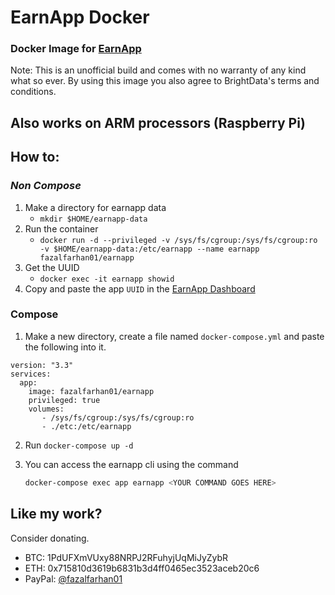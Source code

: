 # EarnApp Docker
### Docker Image for [EarnApp](https://earnapp.com)
Note: This is an unofficial build and comes with no warranty of any kind what so ever.
By using this image you also agree to BrightData's terms and conditions.

## Also works on ARM processors (Raspberry Pi)

## How to:
### _Non Compose_
1. Make a directory for earnapp data
    - `mkdir $HOME/earnapp-data`
2. Run the container
    - `docker run -d --privileged -v /sys/fs/cgroup:/sys/fs/cgroup:ro -v $HOME/earnapp-data:/etc/earnapp --name earnapp fazalfarhan01/earnapp`
3. Get the UUID
    - `docker exec -it earnapp showid`
4. Copy and paste the app `UUID` in the [EarnApp Dashboard](https://earnapp.com/dashboard) 

### Compose
1. Make a new directory, create a file named `docker-compose.yml` and paste the following into it.
```YML
version: "3.3"
services:
  app:
    image: fazalfarhan01/earnapp
    privileged: true
    volumes:
       - /sys/fs/cgroup:/sys/fs/cgroup:ro
       - ./etc:/etc/earnapp
```
2. Run `docker-compose up -d`

3. You can access the earnapp cli using the command
    ```BASH
    docker-compose exec app earnapp <YOUR COMMAND GOES HERE>
    ```

## Like my work?
Consider donating.
- BTC: 1PdUFXmVUxy88NRPJ2RFuhyjUqMiJyZybR
- ETH: 0x715810d3619b6831b3d4ff0465ec3523aceb20c6
- PayPal: [@fazalfarhan01](https://www.paypal.me/fazalfarhan01)
